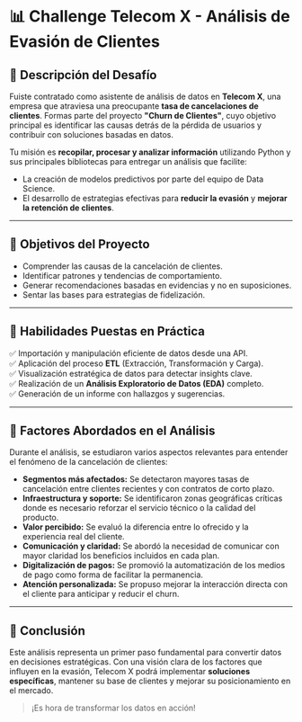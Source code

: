 # 📊 Challenge Telecom X - Análisis de Evasión de Clientes

## 🧠 Descripción del Desafío

Fuiste contratado como asistente de análisis de datos en **Telecom X**, una empresa que atraviesa una preocupante **tasa de cancelaciones de clientes**. Formas parte del proyecto **"Churn de Clientes"**, cuyo objetivo principal es identificar las causas detrás de la pérdida de usuarios y contribuir con soluciones basadas en datos.

Tu misión es **recopilar, procesar y analizar información** utilizando Python y sus principales bibliotecas para entregar un análisis que facilite:

- La creación de modelos predictivos por parte del equipo de Data Science.
- El desarrollo de estrategias efectivas para **reducir la evasión** y **mejorar la retención de clientes**.

---

## 🎯 Objetivos del Proyecto

- Comprender las causas de la cancelación de clientes.
- Identificar patrones y tendencias de comportamiento.
- Generar recomendaciones basadas en evidencias y no en suposiciones.
- Sentar las bases para estrategias de fidelización.

---

## 🧰 Habilidades Puestas en Práctica

✅ Importación y manipulación eficiente de datos desde una API.  
✅ Aplicación del proceso **ETL** (Extracción, Transformación y Carga).  
✅ Visualización estratégica de datos para detectar insights clave.  
✅ Realización de un **Análisis Exploratorio de Datos (EDA)** completo.  
✅ Generación de un informe con hallazgos y sugerencias.

---

## 📌 Factores Abordados en el Análisis

Durante el análisis, se estudiaron varios aspectos relevantes para entender el fenómeno de la cancelación de clientes:

- **Segmentos más afectados:** Se detectaron mayores tasas de cancelación entre clientes recientes y con contratos de corto plazo.
- **Infraestructura y soporte:** Se identificaron zonas geográficas críticas donde es necesario reforzar el servicio técnico o la calidad del producto.
- **Valor percibido:** Se evaluó la diferencia entre lo ofrecido y la experiencia real del cliente.
- **Comunicación y claridad:** Se abordó la necesidad de comunicar con mayor claridad los beneficios incluidos en cada plan.
- **Digitalización de pagos:** Se promovió la automatización de los medios de pago como forma de facilitar la permanencia.
- **Atención personalizada:** Se propuso mejorar la interacción directa con el cliente para anticipar y reducir el churn.

---

## 🚀 Conclusión

Este análisis representa un primer paso fundamental para convertir datos en decisiones estratégicas. Con una visión clara de los factores que influyen en la evasión, Telecom X podrá implementar **soluciones específicas**, mantener su base de clientes y mejorar su posicionamiento en el mercado.

> ¡Es hora de transformar los datos en acción!
